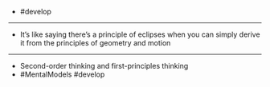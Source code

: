 - #develop
---
- It’s like saying there’s a principle of eclipses when you can simply derive it from the principles of geometry and motion
---
- Second-order thinking and first-principles thinking
- #MentalModels #develop
